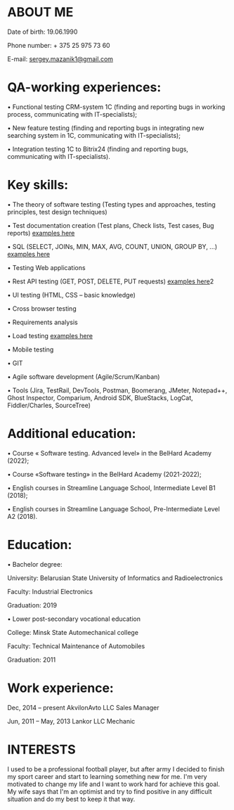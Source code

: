 # **ABOUT ME**
Date of birth: 19.06.1990

Phone number: + 375 25 975 73 60

E-mail: sergey.mazanik1@gmail.com

# **QA-working experiences:**
•	Functional testing CRM-system 1C (finding and reporting bugs in working process, communicating with IT-specialists);

•	New feature testing (finding and reporting bugs in integrating new searching system in 1C, communicating with IT-specialists);

•	Integration testing 1C to Bitrix24 (finding and reporting bugs, communicating with IT-specialists).

# **Key skills:**
•	The theory of software testing (Testing types and approaches, testing principles, test design techniques)

•	Test documentation creation (Test plans, Check lists, Test cases, Bug reports) [examples here](https://github.com/sergey-mazanik/BelhardCourses/tree/main/TestDocumentation)

•	SQL (SELECT, JOINs, MIN, MAX, AVG, COUNT, UNION, GROUP BY, ...) [examples here](https://github.com/sergey-mazanik/BelhardCourses/tree/main/SqlQqueries)

•	Testing Web applications

•	Rest API testing (GET, POST, DELETE, PUT requests) [examples here](https://github.com/sergey-mazanik/BelhardCourses/tree/main/PostmanScripts)2

•	UI testing (HTML, CSS – basic knowledge)

•	Cross browser testing

•	Requirements analysis

•	Load testing [examples here](https://github.com/sergey-mazanik/BelhardCourses/tree/main/JMeterScripts)

•	Mobile testing

•	GIT

•	Agile software development (Agile/Scrum/Kanban)

•	Tools (Jira, TestRail, DevTools, Postman, Boomerang, JMeter, Notepad++, Ghost Inspector, Comparium, Android SDK, BlueStacks, LogCat, Fiddler/Charles, SourceTree)

# **Additional education:**
•	Course « Software testing. Advanced level» in the BelHard Academy (2022);

•	Course «Software testing» in the BelHard Academy (2021-2022);

•	English courses in Streamline Language School, Intermediate Level B1 (2018);

•	English courses in Streamline Language School, Pre-Intermediate Level A2 (2018).

# **Education:**
•	Bachelor degree:

University: Belarusian State University of Informatics and Radioelectronics 

Faculty: Industrial Electronics 

Graduation: 2019

•	Lower post-secondary vocational education

College: Minsk State Automechanical college

Faculty: Technical Maintenance of Automobiles

Graduation: 2011

# **Work experience:**
Dec, 2014 – present   AkvilonAvto LLC	  Sales Manager

Jun, 2011 – May, 2013   Lankor LLC   Mechanic

# **INTERESTS**
I used to be a professional football player, but after army I decided to finish my sport career and start to learning something new for me. I'm very motivated to change my life and I want to work hard for achieve this goal. My wife says that I'm an optimist and try to find positive in any difficult situation and do my best to keep it that way.

